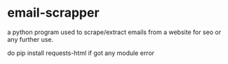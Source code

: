 # email-scrapper
a python program used to scrape/extract emails from a website for seo or any further use.

do pip install requests-html if got any module error

